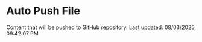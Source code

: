 # Auto Push File

Content that will be pushed to GitHub repository.
Last updated: 08/03/2025, 09:42:07 PM